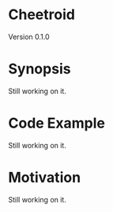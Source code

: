 # Cheetroid
Version 0.1.0

# Synopsis

Still working on it.

# Code Example

Still working on it.

# Motivation

Still working on it.
